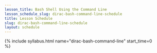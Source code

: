 ```yaml
---
lesson_title: Bash Shell Using the Command Line
lesson_schedule_slug: dirac-bash-command-line-schedule
title: Lesson Schedule
slug: dirac-bash-command-line-schedule
layout: schedule
---
```

{% include syllabus.html  name="dirac-bash-command-line" start_time=0 %}